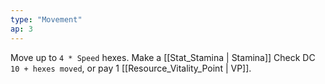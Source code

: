 ```yaml
---
type: "Movement"
ap: 3
---
```


Move up to `4 * Speed` hexes. Make a [[Stat_Stamina | Stamina]] Check DC `10 + hexes moved`, or pay 1 [[Resource_Vitality_Point | VP]].
